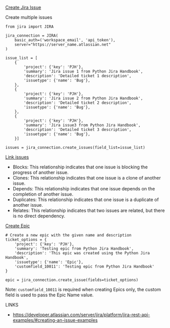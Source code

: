 

[Create Jira Issue](https://pythonjira.com/create-a-jira-ticket-with-python/)

Create multiple issues
```
from jira import JIRA

jira_connection = JIRA(
    basic_auth=('workspace_email', 'api_token'),
    server="https://server_name.atlassian.net"
)

issue_list = [
    {
        'project': {'key': 'PJH'},
        'summary': 'Jira issue 1 from Python Jira Handbook',
        'description': 'Detailed ticket 1 description',
        'issuetype': {'name': 'Bug'},
    },
    {
        'project': {'key': 'PJH'},
        'summary': 'Jira issue 2 from Python Jira Handbook',
        'description': 'Detailed ticket 2 description',
        'issuetype': {'name': 'Bug'},
    },
    {
        'project': {'key': 'PJH'},
        'summary': 'Jira issue3 from Python Jira Handbook',
        'description': 'Detailed ticket 3 description',
        'issuetype': {'name': 'Bug'},
    }]

issues = jira_connection.create_issues(field_list=issue_list)
```


[Link issues](https://pythonjira.com/how-to-link-issues-on-jira-with-python/)

* Blocks: This relationship indicates that one issue is blocking the progress of another issue.
* Clones: This relationship indicates that one issue is a clone of another issue.
* Depends: This relationship indicates that one issue depends on the completion of another issue.
* Duplicates: This relationship indicates that one issue is a duplicate of another issue.
* Relates: This relationship indicates that two issues are related, but there is no direct dependency.


[Create Epic](https://pythonjira.com/how-to-create-epic-on-jira-with-python/)
```
# Create a new epic with the given name and description
ticket_options = {
    'project': {'key': 'PJH'},
    'summary': 'Testing epic from Python Jira Handbook',
    'description': 'This epic was created using the Python Jira Handbook',
    'issuetype': {'name': 'Epic'},
    'customfield_10011': 'Testing epic from Python Jira Handbook'
}

epic = jira_connection.create_issue(fields=ticket_options)
```
Note: ```customfield_10011``` is required when creating Epics only, the custom field is used to pass the Epic Name value. 


LINKS
* https://developer.atlassian.com/server/jira/platform/jira-rest-api-examples/#creating-an-issue-examples